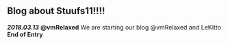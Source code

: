 ## Blog about Stuufs11!!!!


***2018.03.13***
**@vmRelaxed**
We are starting our blog @vmRelaxed and LeKitto
  **End of Entry**
